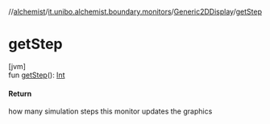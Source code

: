 //[alchemist](../../../index.md)/[it.unibo.alchemist.boundary.monitors](../index.md)/[Generic2DDisplay](index.md)/[getStep](get-step.md)

# getStep

[jvm]\
fun [getStep](get-step.md)(): [Int](https://kotlinlang.org/api/latest/jvm/stdlib/kotlin/-int/index.html)

#### Return

how many simulation steps this monitor updates the graphics
